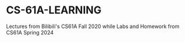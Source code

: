 # CS-61A-LEARNING
Lectures from Bilibili's CS61A Fall 2020 while Labs and Homework from CS61A Spring 2024
